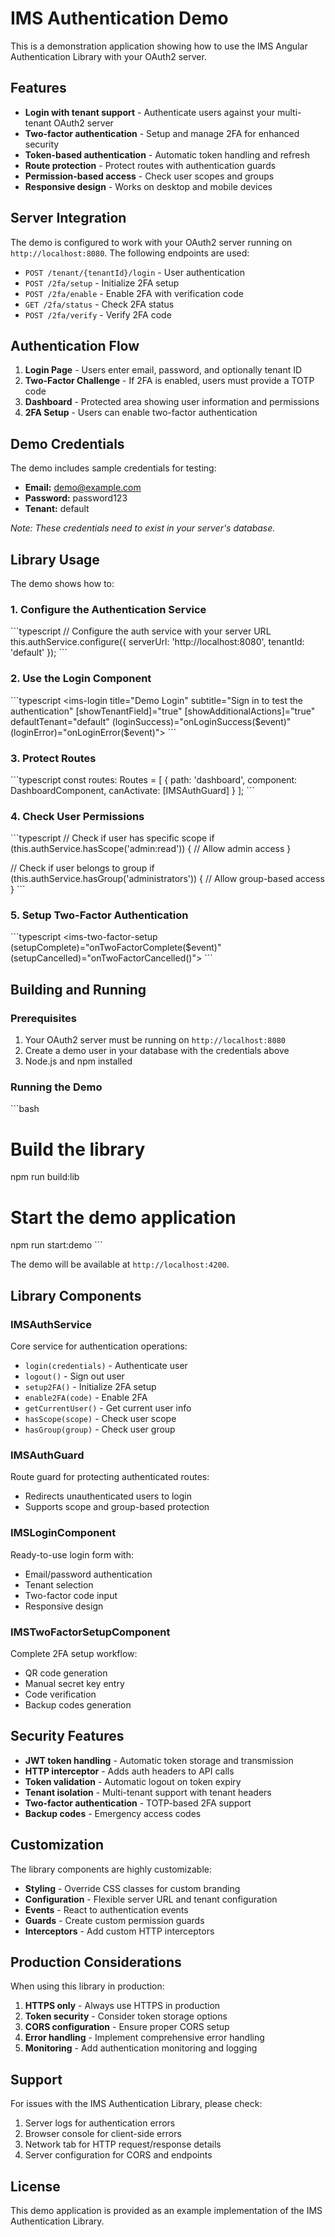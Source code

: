 # IMS Authentication Demo

This is a demonstration application showing how to use the IMS Angular Authentication Library with your OAuth2 server.

## Features

- **Login with tenant support** - Authenticate users against your multi-tenant OAuth2 server
- **Two-factor authentication** - Setup and manage 2FA for enhanced security
- **Token-based authentication** - Automatic token handling and refresh
- **Route protection** - Protect routes with authentication guards
- **Permission-based access** - Check user scopes and groups
- **Responsive design** - Works on desktop and mobile devices

## Server Integration

The demo is configured to work with your OAuth2 server running on `http://localhost:8080`. The following endpoints are used:

- `POST /tenant/{tenantId}/login` - User authentication
- `POST /2fa/setup` - Initialize 2FA setup
- `POST /2fa/enable` - Enable 2FA with verification code
- `GET /2fa/status` - Check 2FA status
- `POST /2fa/verify` - Verify 2FA code

## Authentication Flow

1. **Login Page** - Users enter email, password, and optionally tenant ID
2. **Two-Factor Challenge** - If 2FA is enabled, users must provide a TOTP code
3. **Dashboard** - Protected area showing user information and permissions
4. **2FA Setup** - Users can enable two-factor authentication

## Demo Credentials

The demo includes sample credentials for testing:

- **Email:** demo@example.com
- **Password:** password123
- **Tenant:** default

*Note: These credentials need to exist in your server's database.*

## Library Usage

The demo shows how to:

### 1. Configure the Authentication Service

\`\`\`typescript
// Configure the auth service with your server URL
this.authService.configure({
  serverUrl: 'http://localhost:8080',
  tenantId: 'default'
});
\`\`\`

### 2. Use the Login Component

\`\`\`typescript
<ims-login
  title="Demo Login"
  subtitle="Sign in to test the authentication"
  [showTenantField]="true"
  [showAdditionalActions]="true"
  defaultTenant="default"
  (loginSuccess)="onLoginSuccess($event)"
  (loginError)="onLoginError($event)">
</ims-login>
\`\`\`

### 3. Protect Routes

\`\`\`typescript
const routes: Routes = [
  { 
    path: 'dashboard', 
    component: DashboardComponent,
    canActivate: [IMSAuthGuard]
  }
];
\`\`\`

### 4. Check User Permissions

\`\`\`typescript
// Check if user has specific scope
if (this.authService.hasScope('admin:read')) {
  // Allow admin access
}

// Check if user belongs to group
if (this.authService.hasGroup('administrators')) {
  // Allow group-based access
}
\`\`\`

### 5. Setup Two-Factor Authentication

\`\`\`typescript
<ims-two-factor-setup
  (setupComplete)="onTwoFactorComplete($event)"
  (setupCancelled)="onTwoFactorCancelled()">
</ims-two-factor-setup>
\`\`\`

## Building and Running

### Prerequisites

1. Your OAuth2 server must be running on `http://localhost:8080`
2. Create a demo user in your database with the credentials above
3. Node.js and npm installed

### Running the Demo

\`\`\`bash
# Build the library
npm run build:lib

# Start the demo application
npm run start:demo
\`\`\`

The demo will be available at `http://localhost:4200`.

## Library Components

### IMSAuthService

Core service for authentication operations:
- `login(credentials)` - Authenticate user
- `logout()` - Sign out user
- `setup2FA()` - Initialize 2FA setup
- `enable2FA(code)` - Enable 2FA
- `getCurrentUser()` - Get current user info
- `hasScope(scope)` - Check user scope
- `hasGroup(group)` - Check user group

### IMSAuthGuard

Route guard for protecting authenticated routes:
- Redirects unauthenticated users to login
- Supports scope and group-based protection

### IMSLoginComponent

Ready-to-use login form with:
- Email/password authentication
- Tenant selection
- Two-factor code input
- Responsive design

### IMSTwoFactorSetupComponent

Complete 2FA setup workflow:
- QR code generation
- Manual secret key entry
- Code verification
- Backup codes generation

## Security Features

- **JWT token handling** - Automatic token storage and transmission
- **HTTP interceptor** - Adds auth headers to API calls
- **Token validation** - Automatic logout on token expiry
- **Tenant isolation** - Multi-tenant support with tenant headers
- **Two-factor authentication** - TOTP-based 2FA support
- **Backup codes** - Emergency access codes

## Customization

The library components are highly customizable:

- **Styling** - Override CSS classes for custom branding
- **Configuration** - Flexible server URL and tenant configuration
- **Events** - React to authentication events
- **Guards** - Create custom permission guards
- **Interceptors** - Add custom HTTP interceptors

## Production Considerations

When using this library in production:

1. **HTTPS only** - Always use HTTPS in production
2. **Token security** - Consider token storage options
3. **CORS configuration** - Ensure proper CORS setup
4. **Error handling** - Implement comprehensive error handling
5. **Monitoring** - Add authentication monitoring and logging

## Support

For issues with the IMS Authentication Library, please check:

1. Server logs for authentication errors
2. Browser console for client-side errors
3. Network tab for HTTP request/response details
4. Server configuration for CORS and endpoints

## License

This demo application is provided as an example implementation of the IMS Authentication Library.
